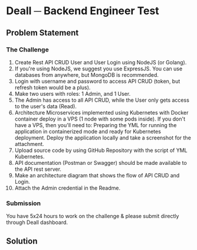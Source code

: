 # Deall ─ Backend Engineer Test

## Problem Statement

### The Challenge
1. Create Rest API CRUD User and User Login using NodeJS (or Golang).
2. If you're using NodeJS, we suggest you use ExpressJS. You can use databases from anywhere, but MongoDB is recommended.
3. Login with username and password to access API CRUD (token, but refresh token would be a plus).
4. Make two users with roles: 1 Admin, and 1 User.
5. The Admin has access to all API CRUD, while the User only gets access to the user's data (Read).
6. Architecture Microservices implemented using Kubernetes with Docker container deploy in a VPS (1 node with some pods inside). If you don't have a VPS, then you'll need to:
Preparing the YML for running the application in containerized mode and ready for Kubernetes deployment.
Deploy the application locally and take a screenshot for the attachment.
7. Upload source code by using GitHub Repository with the script of YML Kubernetes.
8. API documentation (Postman or Swagger) should be made available to the API rest server.
9. Make an architecture  diagram that shows the flow of API CRUD and Login.
10. Attach the Admin credential in the Readme.

### Submission
You have 5x24 hours to work on the challenge & please submit directly through Deall dashboard. 

## Solution

